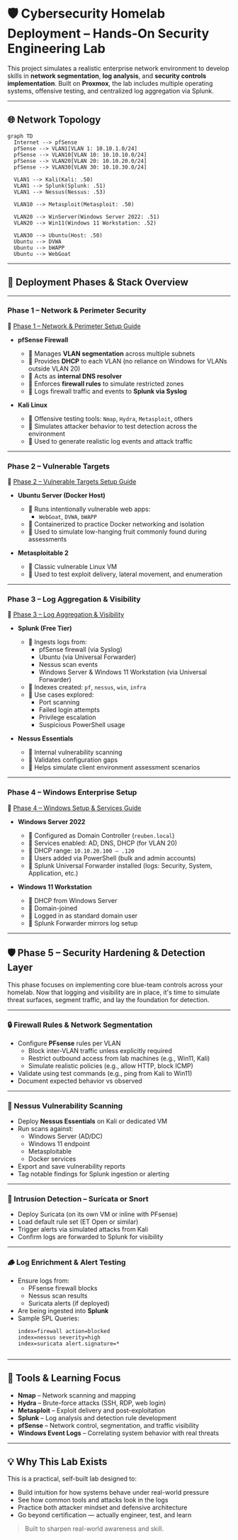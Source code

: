 # 🛡️ Cybersecurity Homelab Deployment – Hands-On Security Engineering Lab

This project simulates a realistic enterprise network environment to develop skills in **network segmentation**, **log analysis**, and **security controls implementation**. Built on **Proxmox**, the lab includes multiple operating systems, offensive testing, and centralized log aggregation via Splunk.

---

## 🌐 Network Topology

```mermaid
graph TD
  Internet --> pfSense
  pfSense --> VLAN1[VLAN 1: 10.10.1.0/24]
  pfSense --> VLAN10[VLAN 10: 10.10.10.0/24]
  pfSense --> VLAN20[VLAN 20: 10.10.20.0/24]
  pfSense --> VLAN30[VLAN 30: 10.10.30.0/24]

  VLAN1 --> Kali(Kali: .50)
  VLAN1 --> Splunk(Splunk: .51)
  VLAN1 --> Nessus(Nessus: .53)

  VLAN10 --> Metasploit(Metasploit: .50)

  VLAN20 --> WinServer(Windows Server 2022: .51)
  VLAN20 --> Win11(Windows 11 Workstation: .52)

  VLAN30 --> Ubuntu(Host: .50)
  Ubuntu --> DVWA
  Ubuntu --> bWAPP
  Ubuntu --> WebGoat
```

---

## 🔧 Deployment Phases & Stack Overview

---

### Phase 1 – Network & Perimeter Security  
📘 [Phase 1 – Network & Perimeter Setup Guide](./phase-1-network.md)

- **pfSense Firewall**
  - 🔹 Manages **VLAN segmentation** across multiple subnets
  - 🔹 Provides **DHCP** to each VLAN (no reliance on Windows for VLANs outside VLAN 20)
  - 🔹 Acts as **internal DNS resolver**
  - 🔹 Enforces **firewall rules** to simulate restricted zones
  - 🔹 Logs firewall traffic and events to **Splunk via Syslog**

- **Kali Linux**
  - 🔹 Offensive testing tools: `Nmap`, `Hydra`, `Metasploit`, others
  - 🔹 Simulates attacker behavior to test detection across the environment
  - 🔹 Used to generate realistic log events and attack traffic

---

### Phase 2 – Vulnerable Targets  
📘 [Phase 2 – Vulnerable Targets Setup Guide](./phase-2-vulnerable-targets.md)

- **Ubuntu Server (Docker Host)**
  - 🔹 Runs intentionally vulnerable web apps:
    - `WebGoat`, `DVWA`, `bWAPP`
  - 🔹 Containerized to practice Docker networking and isolation
  - 🔹 Used to simulate low-hanging fruit commonly found during assessments

- **Metasploitable 2**
  - 🔹 Classic vulnerable Linux VM
  - 🔹 Used to test exploit delivery, lateral movement, and enumeration

---

### Phase 3 – Log Aggregation & Visibility  
📘 [Phase 3 – Log Aggregation & Visibility](./phase-3-splunk-visibility.md)

- **Splunk (Free Tier)**
  - 🔹 Ingests logs from:
    - pfSense firewall (via Syslog)
    - Ubuntu (via Universal Forwarder)
    - Nessus scan events
    - Windows Server & Windows 11 Workstation (via Universal Forwarder)
  - 🔹 Indexes created: `pf`, `nessus`, `win`, `infra`
  - 🔹 Use cases explored:
    - Port scanning
    - Failed login attempts
    - Privilege escalation
    - Suspicious PowerShell usage

- **Nessus Essentials**
  - 🔹 Internal vulnerability scanning
  - 🔹 Validates configuration gaps
  - 🔹 Helps simulate client environment assessment scenarios

---

### Phase 4 – Windows Enterprise Setup  
📘 [Phase 4 – Windows Setup & Services Guide](./phase4-WindowsServ-AD.md)

- **Windows Server 2022**
  - 🔹 Configured as Domain Controller (`reuben.local`)
  - 🔹 Services enabled: AD, DNS, DHCP (for VLAN 20)
  - 🔹 DHCP range: `10.10.20.100 – .120`
  - 🔹 Users added via PowerShell (bulk and admin accounts)
  - 🔹 Splunk Universal Forwarder installed (logs: Security, System, Application, etc.)

- **Windows 11 Workstation**
  - 🔹 DHCP from Windows Server
  - 🔹 Domain-joined
  - 🔹 Logged in as standard domain user
  - 🔹 Splunk Forwarder mirrors log setup
---

## 🛡️ Phase 5 – Security Hardening & Detection Layer

This phase focuses on implementing core blue-team controls across your homelab. Now that logging and visibility are in place, it's time to simulate threat surfaces, segment traffic, and lay the foundation for detection.

---

### 🔒 Firewall Rules & Network Segmentation

- Configure **PFsense** rules per VLAN
  - Block inter-VLAN traffic unless explicitly required
  - Restrict outbound access from lab machines (e.g., Win11, Kali)
  - Simulate realistic policies (e.g., allow HTTP, block ICMP)
- Validate using test commands (e.g., ping from Kali to Win11)
- Document expected behavior vs observed

---

### 🐍 Nessus Vulnerability Scanning

- Deploy **Nessus Essentials** on Kali or dedicated VM
- Run scans against:
  - Windows Server (AD/DC)
  - Windows 11 endpoint
  - Metasploitable
  - Docker services
- Export and save vulnerability reports
- Tag notable findings for Splunk ingestion or alerting

---

### 🧠 Intrusion Detection – Suricata or Snort

- Deploy Suricata (on its own VM or inline with PFsense)
- Load default rule set (ET Open or similar)
- Trigger alerts via simulated attacks from Kali
- Confirm logs are forwarded to Splunk for visibility

---

### 🪵 Log Enrichment & Alert Testing

- Ensure logs from:
  - PFsense firewall blocks
  - Nessus scan results
  - Suricata alerts (if deployed)
- Are being ingested into **Splunk**
- Sample SPL Queries:
  ```spl
  index=firewall action=blocked
  index=nessus severity=high
  index=suricata alert.signature=*


---

## 🧪 Tools & Learning Focus

- **Nmap** – Network scanning and mapping
- **Hydra** – Brute-force attacks (SSH, RDP, web login)
- **Metasploit** – Exploit delivery and post-exploitation
- **Splunk** – Log analysis and detection rule development
- **pfSense** – Network control, segmentation, and traffic visibility
- **Windows Event Logs** – Correlating system behavior with real threats

---

## 💡 Why This Lab Exists

This is a practical, self-built lab designed to:

- Build intuition for how systems behave under real-world pressure
- See how common tools and attacks look in the logs
- Practice both attacker mindset and defensive architecture
- Go beyond certification — actually engineer, test, and learn

> Built to sharpen real-world awareness and skill.
